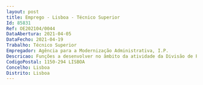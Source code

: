 ```yaml
--- 
layout: post
title: Emprego - Lisboa - Técnico Superior
Id: 85831
Ref: OE202104/0044
DataAbertura: 2021-04-05
DataFecho: 2021-04-19
Trabalho: Técnico Superior
Empregador: Agência para a Modernização Administrativa, I.P.
Descricao: Funções a desenvolver no âmbito da atividade da Divisão de Planeamento e Qualidade, nomeadamente    Elaboração de QUAR e plano relatório  de atividades   Monitorização do QUAR e Plano de Atividades    Tratamento e sistematização de dados estatísticos   Produção de relatórios   Promoção de inquéritos de satisfação.
CodigoPostal: 1150-294 LISBOA
Concelho: Lisboa
Distrito: Lisboa
--- 
```

